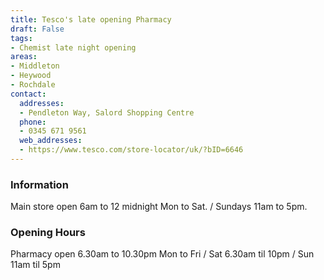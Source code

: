 ```yaml
---
title: Tesco's late opening Pharmacy
draft: False
tags:
- Chemist late night opening
areas:
- Middleton
- Heywood
- Rochdale
contact:
  addresses:
  - Pendleton Way, Salord Shopping Centre
  phone:
  - 0345 671 9561
  web_addresses:
  - https://www.tesco.com/store-locator/uk/?bID=6646
---
```


### Information
Main store open 
6am to 12 midnight Mon to Sat.  /
Sundays 11am to 5pm.

### Opening Hours
Pharmacy open 6.30am to 10.30pm Mon to Fri  /
Sat 6.30am til 10pm /  Sun 11am til 5pm
